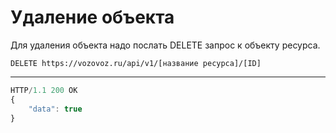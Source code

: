 # Удаление объекта

Для удаления объекта надо послать DELETE запрос к объекту ресурса. 

`DELETE https://vozovoz.ru/api/v1/[название ресурса]/[ID]`

---

```js
HTTP/1.1 200 OK
{
    "data": true
}

```
